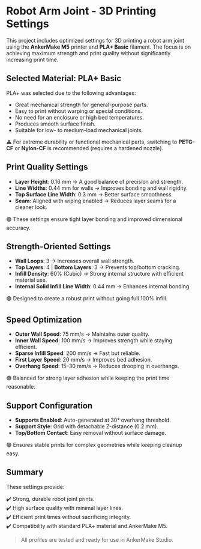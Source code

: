 
# Robot Arm Joint - 3D Printing Settings

This project includes optimized settings for 3D printing a robot arm joint using the **AnkerMake M5** printer and **PLA+ Basic** filament. The focus is on achieving maximum strength and print quality without significantly increasing print time.

## Selected Material: PLA+ Basic

PLA+ was selected due to the following advantages:
- Great mechanical strength for general-purpose parts.
- Easy to print without warping or special conditions.
- No need for an enclosure or high bed temperatures.
- Produces smooth surface finish.
- Suitable for low- to medium-load mechanical joints.

⚠️ For extreme durability or functional mechanical parts, switching to **PETG-CF** or **Nylon-CF** is recommended (requires a hardened nozzle).

## Print Quality Settings

- **Layer Height**: 0.16 mm → A good balance of precision and strength.
- **Line Widths**: 0.44 mm for walls → Improves bonding and wall rigidity.
- **Top Surface Line Width**: 0.3 mm → Better surface smoothness.
- **Seam**: Aligned with wiping enabled → Reduces layer seams for a cleaner look.

🟢 These settings ensure tight layer bonding and improved dimensional accuracy.

## Strength-Oriented Settings

- **Wall Loops**: 3 → Increases overall wall strength.
- **Top Layers**: 4 | **Bottom Layers**: 3 → Prevents top/bottom cracking.
- **Infill Density**: 60% (Cubic) → Strong internal structure with efficient material use.
- **Internal Solid Infill Line Width**: 0.44 mm → Enhances internal bonding.

🟢 Designed to create a robust print without going full 100% infill.

## Speed Optimization

- **Outer Wall Speed**: 75 mm/s → Maintains outer quality.
- **Inner Wall Speed**: 100 mm/s → Improves strength while staying efficient.
- **Sparse Infill Speed**: 200 mm/s → Fast but reliable.
- **First Layer Speed**: 20 mm/s → Improves bed adhesion.
- **Overhang Speed**: 15–30 mm/s → Reduces drooping in overhangs.

🟢 Balanced for strong layer adhesion while keeping the print time reasonable.

## Support Configuration

- **Supports Enabled**: Auto-generated at 30° overhang threshold.
- **Support Style**: Grid with detachable Z-distance (0.2 mm).
- **Top/Bottom Contact**: Easy removal without surface damage.

🟢 Ensures stable prints for complex geometries while keeping cleanup easy.

## Summary

These settings provide:

✔️ Strong, durable robot joint prints.  
✔️ High surface quality with minimal layer lines.  
✔️ Efficient print times without sacrificing integrity.  
✔️ Compatibility with standard PLA+ material and AnkerMake M5.

> All profiles are tested and ready for use in AnkerMake Studio.
